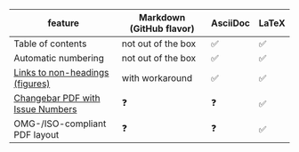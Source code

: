 | feature | Markdown (GitHub flavor) | AsciiDoc | LaTeX |
| ------- | -------- | -------- | ----- |
| Table of contents | not out of the box | ✅ | ✅ |
| Automatic numbering | not out of the box | ✅ | ✅ |
| [Links to non-headings (figures)](https://github.com/omg-dmn-taskforce/plain-text-spec/issues/1) | with workaround | ✅ | ✅ |
| [Changebar PDF with Issue Numbers](https://github.com/omg-dmn-taskforce/plain-text-spec/issues/3) | ❓ | ❓ | ✅ |
| OMG-/ISO-compliant PDF layout | ❓ | ❓ | ✅ |
